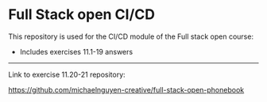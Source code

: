 # Full Stack open CI/CD

This repository is used for the CI/CD module of the Full stack open course:

- Includes exercises 11.1-19 answers

---

Link to exercise 11.20-21 repository:

https://github.com/michaelnguyen-creative/full-stack-open-phonebook
